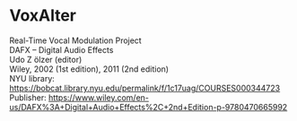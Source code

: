 # VoxAlter
Real-Time Vocal Modulation Project <br>
DAFX – Digital Audio Effects <br>
Udo Z ̈olzer (editor) <br>
Wiley, 2002 (1st edition), 2011 (2nd edition) <br>
NYU library: https://bobcat.library.nyu.edu/permalink/f/1c17uag/COURSES000344723 <br>
Publisher: https://www.wiley.com/en-us/DAFX%3A+Digital+Audio+Effects%2C+2nd+Edition-p-9780470665992 <br>
